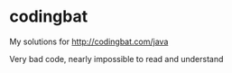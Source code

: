 # codingbat

My solutions for http://codingbat.com/java

Very bad code, nearly impossible to read and understand
